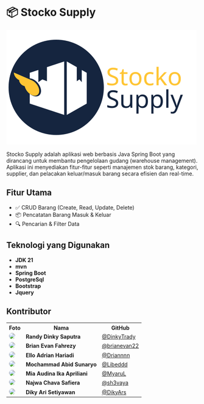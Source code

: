 # 📦 Stocko Supply

![Stocko Supply logo](./src/main/resources/static/assets/Stocko-Supply_logo.svg)

Stocko Supply adalah aplikasi web berbasis Java Spring Boot yang dirancang untuk membantu pengelolaan gudang (warehouse management).
Aplikasi ini menyediakan fitur-fitur seperti manajemen stok barang, kategori, supplier, dan pelacakan keluar/masuk barang secara efisien dan real-time.

## Fitur Utama

- ✅ CRUD Barang (Create, Read, Update, Delete)
- 📦 Pencatatan Barang Masuk & Keluar
- 🔍 Pencarian & Filter Data

## Teknologi yang Digunakan

- **JDK 21**
- **mvn**
- **Spring Boot**
- **PostgreSql**
- **Bootstrap**
- **Jquery**

## Kontributor

<table>
  <tr>
    <th>Foto</th>
    <th>Nama</th>
    <th>GitHub</th>
  </tr>
  <tr>
    <td><img src="https://avatars.githubusercontent.com/u/111265264?v=4" width="60" style="border-radius: 50%;" /></td>
    <td><strong>Randy Dinky Saputra</strong></td>
    <td><a href="https://github.com/DinkyTrady">@DinkyTrady</a></td>
  </tr>
<tr>
    <td><img src="https://avatars.githubusercontent.com/u/207850645?s=96&v=4" width="60" style="border-radius: 50%;" /></td>
    <td><strong>Brian Evan Fahrezy</strong></td>
    <td><a href="https://github.com/brianevan22">@brianevan22</a></td>
  </tr>
  <tr>
    <td><img src="https://avatars.githubusercontent.com/u/144525698?v=4" width="60" style="border-radius: 50%;" /></td>
    <td><strong>Ello Adrian Hariadi</strong></td>
    <td><a href="https://github.com/Driannnn">@Driannnn</a></td>
  </tr>
  <tr>
    <td><img src="https://avatars.githubusercontent.com/u/174584123?v=4" width="60" style="border-radius: 50%;" /></td>
    <td><strong>Mochammad Abid Sunaryo</strong></td>
    <td><a href="https://github.com/Libeddd">@Libeddd</a></td>
  </tr>
  <tr>
    <td><img src="https://avatars.githubusercontent.com/u/207870361?v=4" width="60" style="border-radius: 50%;" /></td>
    <td><strong>Mia Audina Ika Apriliani</strong></td>
    <td><a href="https://github.com/MyaruL">@MyaruL</a></td>
  </tr>
  <tr>
    <td><img src="https://avatars.githubusercontent.com/u/181125174?v=4" width="60" style="border-radius: 50%;" /></td>
    <td><strong>Najwa Chava Safiera</strong></td>
    <td><a href="https://github.com/sh3vaya">@sh3vaya</a></td>
  </tr>
  <tr>
    <td><img src="https://avatars.githubusercontent.com/u/208132438?v=4" width="60" style="border-radius: 50%;" /></td>
    <td><strong>Diky Ari Setiyawan</strong></td>
    <td><a href="https://github.com/DikyArs">@DikyArs</a></td>
  </tr>
  </table>
